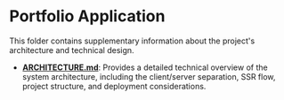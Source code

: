 # Portfolio Application

This folder contains supplementary information about the project's architecture and technical design.

- **[ARCHITECTURE.md](./ARCHITECTURE.md)**: Provides a detailed technical overview of the system architecture, including the client/server separation, SSR flow, project structure, and deployment considerations.
